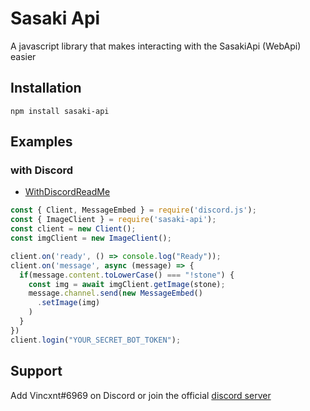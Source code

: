 # Sasaki Api
A javascript library that makes interacting with the SasakiApi (WebApi) easier

## Installation
`npm install sasaki-api`

## Examples

### with Discord 
- [WithDiscordReadMe](https://github.com/Vincxnt2/sasaki-api/blob/master/examples/WithDiscord.md)
```js
const { Client, MessageEmbed } = require('discord.js');
const { ImageClient } = require('sasaki-api');
const client = new Client();
const imgClient = new ImageClient();

client.on('ready', () => console.log("Ready"));
client.on('message', async (message) => {
  if(message.content.toLowerCase() === "!stone") {
    const img = await imgClient.getImage(stone);
    message.channel.send(new MessageEmbed()
      .setImage(img)
    )
  }
})
client.login("YOUR_SECRET_BOT_TOKEN");
```

## Support
Add Vincxnt#6969 on Discord or join the official [discord server](https://discord.com/invite/GCvuQ9j)